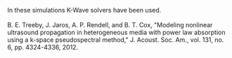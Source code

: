 In these simulations K-Wave solvers have been used.\
\
B. E. Treeby, J. Jaros, A. P. Rendell, and B. T. Cox, "Modeling nonlinear ultrasound propagation in heterogeneous media with power law absorption using a k-space pseudospectral method," J. Acoust. Soc. Am., vol. 131, no. 6, pp. 4324-4336, 2012.

